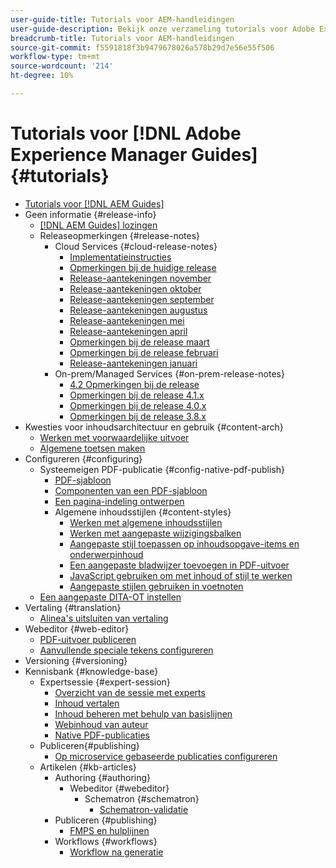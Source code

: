 ```yaml
---
user-guide-title: Tutorials voor AEM-handleidingen
user-guide-description: Bekijk onze verzameling tutorials voor Adobe Experience Manager-handleidingen.
breadcrumb-title: Tutorials voor AEM-handleidingen
source-git-commit: f5591818f3b9479678026a578b29d7e56e55f506
workflow-type: tm+mt
source-wordcount: '214'
ht-degree: 10%

---
```



# Tutorials voor [!DNL Adobe Experience Manager Guides] {#tutorials}

+ [Tutorials voor [!DNL AEM Guides]](overview.md)
+ Geen informatie {#release-info}
   + [[!DNL AEM Guides] lozingen](./release-info/latest-release-info.md)
   + Releaseopmerkingen {#release-notes}
      + Cloud Services {#cloud-release-notes}
         + [Implementatieinstructies](./release-info/deploy-xml-on-aemaacs.md)
         + [Opmerkingen bij de huidige release](./release-info/release-notes-2023.2.0.md)
         + [Release-aantekeningen november](./release-info/release-notes-2022.11.0.md)
         + [Release-aantekeningen oktober](./release-info/release-notes-2022.10.0.md)
         + [Release-aantekeningen september](./release-info/release-notes-2022.9.0.md)
         + [Release-aantekeningen augustus](./release-info/release-notes-2022.8.0.md)
         + [Release-aantekeningen mei](./release-info/release-notes-2022.5.0.md)
         + [Release-aantekeningen april](./release-info/release-notes-2022.4.0.md)
         + [Opmerkingen bij de release maart](./release-info/release-notes-2022.3.0.md)
         + [Opmerkingen bij de release februari](./release-info/release-notes-2022.2.0.md)
         + [Release-aantekeningen januari](./release-info/release-notes-2022.1.0.md)
      + On-prem/Managed Services {#on-prem-release-notes}
         + [4.2 Opmerkingen bij de release](./release-info/release-notes-4.2.md)
         + [Opmerkingen bij de release 4.1.x](./release-info/release-notes-4.1.md)
         + [Opmerkingen bij de release 4.0.x](https://helpx.adobe.com/xml-documentation-for-experience-manager/release-note/release-notes-xml-documentation-solution-4-0.html)
         + [Opmerkingen bij de release 3.8.x](https://helpx.adobe.com/xml-documentation-for-experience-manager/release-note/release-notes-xml-documentation-solution-3-8.html)
+ Kwesties voor inhoudsarchitectuur en gebruik {#content-arch}
   + [Werken met voorwaardelijke uitvoer](./content-architecture/create-and-use-conditions.md)
   + [Algemene toetsen maken](./content-architecture/create-global-keys.md)
+ Configureren {#configuring}
   + Systeemeigen PDF-publicatie {#config-native-pdf-publish}
      + [PDF-sjabloon](./native-pdf/pdf-template.md)
      + [Componenten van een PDF-sjabloon](./native-pdf/components-pdf-template.md)
      + [Een pagina-indeling ontwerpen](./native-pdf/design-page-layout.md)
      + Algemene inhoudsstijlen {#content-styles}
         + [Werken met algemene inhoudsstijlen](./native-pdf/stylesheet.md)
         + [Werken met aangepaste wijzigingsbalken](./native-pdf/change-bar-style.md)
         + [Aangepaste stijl toepassen op inhoudsopgave-items en onderwerpinhoud](./native-pdf/custom-style-toc.md)
         + [Een aangepaste bladwijzer toevoegen in PDF-uitvoer](./native-pdf/add-custom-bookmark.md)
         + [JavaScript gebruiken om met inhoud of stijl te werken](./native-pdf/use-javascript-content-style.md)
         + [Aangepaste stijlen gebruiken in voetnoten](./native-pdf/footnote-number-style.md)
   + [Een aangepaste DITA-OT instellen](./configuring/setup-a-custom-dita-ot.md)
+ Vertaling {#translation}
   + [Alinea&#39;s uitsluiten van vertaling](./translation/exclude-paragraphs-from-translation.md)
+ Webeditor {#web-editor}
   + [PDF-uitvoer publiceren](./web-editor/native-pdf-web-editor.md)
   + [Aanvullende speciale tekens configureren](./web-editor/configure-additional-special-characters.md)
+ Versioning {#versioning}
+ Kennisbank {#knowledge-base}
   + Expertsessie {#expert-session}
      + [Overzicht van de sessie met experts](./knowledge-base/expert-sessions/expert-session.md)
      + [Inhoud vertalen](./knowledge-base/expert-sessions/translating-content-using-aem-guides-oct22.md)
      + [Inhoud beheren met behulp van basislijnen](./knowledge-base/expert-sessions/baselines-dec22.md)
      + [Webinhoud van auteur](./knowledge-base/expert-sessions/webbased-authoring-jan2023.md)
      + [Native PDF-publicaties](./knowledge-base/expert-sessions/native-pdf-publishing-essentials-feb23.md)
   + Publiceren{#publishing}
      + [Op microservice gebaseerde publicaties configureren](./knowledge-base/publishing/configure-microservices.md)
   + Artikelen {#kb-articles}
      + Authoring {#authoring}
         + Webeditor {#webeditor}
            + Schematron {#schematron}
               + [Schematron-validatie](./knowledge-base/kb-articles/authoring/webeditor/schematron/vailidating-with-schematron.md)
      + Publiceren {#publishing}
         + [FMPS en hulplijnen](./knowledge-base/kb-articles/publishing/fmpsandguides.md)
      + Workflows {#workflows}
         + [Workflow na generatie](./knowledge-base/kb-articles/workflows/using-post-generation-workflow.md)

